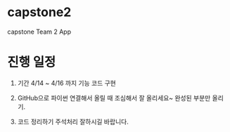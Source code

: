 # capstone2
capstone Team 2 App

# 진행 일정

1. 기간 4/14 ~ 4/16 까지 기능 코드 구현

2. GitHub으로 파이썬 연결해서 올릴 때 조심해서 잘 올리세요~ 완성된 부분만 올리기.

3. 코드 정리하기 주석처리 잘하시길 바랍니다.

